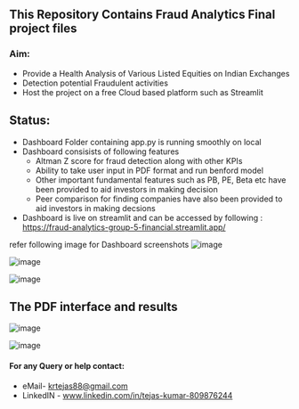 ## This Repository Contains Fraud Analytics Final project files
### Aim:
- Provide a Health Analysis of Various Listed Equities on Indian Exchanges
- Detection potential Fraudulent activities
- Host the project on a free Cloud based platform such as Streamlit

## Status:
- Dashboard Folder containing app.py is running smoothly on local
- Dashboard consisists of following features
    * Altman Z score for fraud detection along with other KPIs
    * Ability to take user input in PDF format and run benford model
    * Other important fundamental features such as PB, PE, Beta etc have been provided to aid investors in making decision
    * Peer comparison for finding companies have also been provided to aid investors in making decsions
- Dashboard is live on streamlit and can be accessed by following : https://fraud-analytics-group-5-financial.streamlit.app/   

refer following image for Dashboard screenshots 
![image](https://github.com/Asce099/College_projects/assets/108356742/7c325f5a-a819-4759-bd31-034cac3640f3)


![image](https://github.com/Asce099/College_projects/assets/108356742/d08c956d-4d48-4f01-b59e-a5e5e0499cee)


![image](https://github.com/Asce099/College_projects/assets/108356742/110a2990-02a2-42ac-b734-93993ff0e0c7)





## The PDF interface and results 
![image](https://github.com/Asce099/College_projects/assets/108356742/8ea941e0-df36-4a76-88b0-f415fdabe098)



![image](https://github.com/Asce099/College_projects/assets/108356742/5f62b00e-38bc-41a8-9b68-15a17eac4107)



#### For any Query or help contact:
- eMail- krtejas88@gmail.com
- LinkedIN - www.linkedin.com/in/tejas-kumar-809876244
